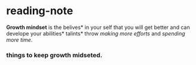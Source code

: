 # reading-note
**Growth mindset** is the belives* in your self that you will get better and can develope your abilities* talints* throw *making more efforts* and *spending more time*.

### things to keep growth midseted.

